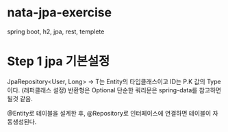 # nata-jpa-exercise
spring boot, h2, jpa, rest, templete

# Step 1 jpa 기본설정

JpaRepository<User, Long> -> T는 Entity의 타입클래스이고 ID는 P.K 값의 Type 이다. (래퍼클래스 설정)
반환형은 Optional
단순한 쿼리문은 spring-data를 참고하면 될것 같음.

@Entity로 테이블을 설계한 후,
@Repository로 인터페이스에 연결하면 테이블이 자동생성된다.
